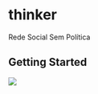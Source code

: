 # thinker

Rede Social Sem Política
## Getting Started
![](https://firebasestorage.googleapis.com/v0/b/thinker-dfc80.appspot.com/o/Screenshot_1605549703.png?alt=media&token=1edee7e9-9145-4555-9886-6b466f9593e6)